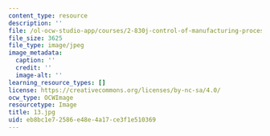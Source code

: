 ```yaml
---
content_type: resource
description: ''
file: /ol-ocw-studio-app/courses/2-830j-control-of-manufacturing-processes-sma-6303-spring-2008/eb8bc1e72586e48e4a17ce3f1e510369_13.jpg
file_size: 3625
file_type: image/jpeg
image_metadata:
  caption: ''
  credit: ''
  image-alt: ''
learning_resource_types: []
license: https://creativecommons.org/licenses/by-nc-sa/4.0/
ocw_type: OCWImage
resourcetype: Image
title: 13.jpg
uid: eb8bc1e7-2586-e48e-4a17-ce3f1e510369
---
```

